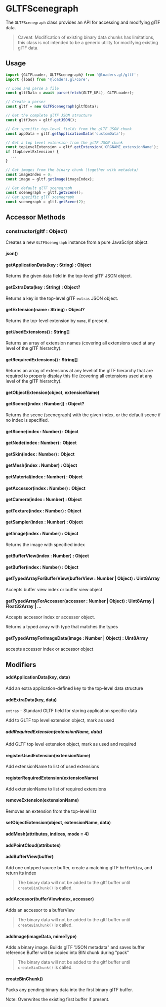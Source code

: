 # GLTFScenegraph

The `GLTFScenegraph` class provides an API for accessing and modifying glTF data.

> Caveat: Modification of existing binary data chunks has limitations, this class is not intended to be a generic utility for modifying existing glTF data.

## Usage

```js
import {GLTFLoader, GLTFScenegraph} from '@loaders.gl/gltf';
import {load} from '@loaders.gl/core';

// Load and parse a file
const gltfData = await parse(fetch(GLTF_URL), GLTFLoader);

// Create a parser
const gltf = new GLTFScenegraph(gltfData);

// Get the complete glTF JSON structure
const gltfJson = gltf.getJSON();

// Get specific top-level fields from the glTF JSON chunk
const appData = gltf.getApplicationData('customData');

// Get a top level extension from the glTF JSON chunk
const topLevelExtension = gltf.getExtension('ORGNAME_extensionName');
if (topLevelExtension) {
  ...
}

// Get images from the binary chunk (together with metadata)
const imageIndex = 0;
const image = gltf.getImage(imageIndex);

// Get default glTF scenegraph
const scenegraph = gltf.getScene();
// Get specific glTF scenegraph
const scenegraph = gltf.getScene(2);
```

## Accessor Methods

### constructor(gltf : Object)

Creates a new `GLTFScenegraph` instance from a pure JavaScript object.

#### json()

#### getApplicationData(key : String) : Object

Returns the given data field in the top-level glTF JSON object.

#### getExtraData(key : String) : Object?

Returns a key in the top-level glTF `extras` JSON object.

#### getExtension(name : String) : Object?

Returns the top-level extension by `name`, if present.

#### getUsedExtensions() : String[]

Returns an array of extension names (covering all extensions used at any level of the glTF hierarchy).

#### getRequiredExtensions() : String[]

Returns an array of extensions at any level of the glTF hierarchy that are required to properly display this file (covering all extensions used at any level of the glTF hierarchy).

#### getObjectExtension(object, extensionName)

#### getScene([index : Number]) : Object?

Returns the scene (scenegraph) with the given index, or the default scene if no index is specified.

#### getScene(index : Number) : Object

#### getNode(index : Number) : Object

#### getSkin(index : Number) : Object

#### getMesh(index : Number) : Object

#### getMaterial(index : Number) : Object

#### getAccessor(index : Number) : Object

#### getCamera(index : Number) : Object

#### getTexture(index : Number) : Object

#### getSampler(index : Number) : Object

#### getImage(index : Number) : Object

Returns the image with specified index

#### getBufferView(index : Number) : Object

#### getBuffer(index : Number) : Object

#### getTypedArrayForBufferView(bufferView : Number | Object) : Uint8Array

Accepts buffer view index or buffer view object

#### getTypedArrayForAccessor(accessor : Number | Object) : Uint8Array | Float32Array | ...

Accepts accessor index or accessor object.

Returns a typed array with type that matches the types

#### getTypedArrayForImageData(image : Number | Object) : Uint8Array

accepts accessor index or accessor object

## Modifiers

#### addApplicationData(key, data)

Add an extra application-defined key to the top-level data structure

#### addExtraData(key, data)

`extras` - Standard GLTF field for storing application specific data

Add to GLTF top level extension object, mark as used

##### addRequiredExtension(extensionName, data)

Add GLTF top level extension object, mark as used and required

#### registerUsedExtension(extensionName)

Add extensionName to list of used extensions

#### registerRequiredExtension(extensionName)

Add extensionName to list of required extensions

#### removeExtension(extensionName)

Removes an extension from the top-level list

#### setObjectExtension(object, extensionName, data)

#### addMesh(attributes, indices, mode = 4)

#### addPointCloud(attributes)

#### addBufferView(buffer)

Add one untyped source buffer, create a matching glTF `bufferView`, and return its index

> The binary data will not be added to the gltf buffer until `createBinChunk()` is called.

#### addAccessor(bufferViewIndex, accessor)

Adds an accessor to a bufferView

> The binary data will not be added to the gltf buffer until `createBinChunk()` is called.

#### addImage(imageData, mimeType)

Adds a binary image. Builds glTF "JSON metadata" and saves buffer reference
Buffer will be copied into BIN chunk during "pack"

> The binary data will not be added to the gltf buffer until `createBinChunk()` is called.

#### createBinChunk()

Packs any pending binary data into the first binary glTF buffer.

Note: Overwrites the existing first buffer if present.
